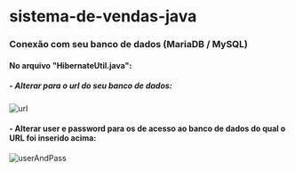 # sistema-de-vendas-java


### Conexão com seu banco de dados (MariaDB / MySQL)

#### No arquivo "HibernateUtil.java":

##### - Alterar para o url do seu banco de dados:
![url](https://user-images.githubusercontent.com/102383144/232979531-96522b47-7005-466b-a2a1-2caaca93c367.png)

#### - Alterar user e password para os de acesso ao banco de dados do qual o URL foi inserido acima:
![userAndPass](https://user-images.githubusercontent.com/102383144/232979751-a4e02896-3e65-4214-9c12-901cf0434bb7.png)


